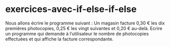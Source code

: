 # exercices-avec-if-else-if-else

Nous allons écrire le programme suivant :
Un magasin facture 0,30 € les dix premières photocopies, 
0,25 € les vingt suivantes et 0,20 € au-delà. 
Ecrire un programme qui demande à l’utilisateur le nombre
de photocopies effectuées et qui affiche la facture correspondante.
